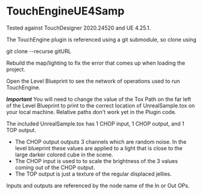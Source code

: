# TouchEngineUE4Samp

Tested against TouchDesigner 2020.24520 and UE 4.25.1.

The TouchEngine plugin is referenced using a git submodule, so clone using

git clone --recurse gitURL

Rebuild the map/lighting to fix the error that comes up when loading the project.

Open the Level Blueprint to see the network of operations used to run TouchEngine.

***Important***
You will need to change the value of the Tox Path on the far left of the Level Blueprint
to print to the correct location of UnrealSample.tox on your local machine. Relative paths
don't work yet in the Plugin code.

The included UnrealSample.tox has 1 CHOP input, 1 CHOP output, and 1 TOP output. 

* The CHOP output outputs 3 channels which are random noise. In the level blueprint these
values are applied to a light that is close to the large darker colored cube in the scene.
* The CHOP input is used to to scale the brightness of the 3 values coming out of the CHOP output.
* The TOP output is just a texture of the regular displaced jellies.

Inputs and outputs are referenced by the node name of the In or Out OPs.
